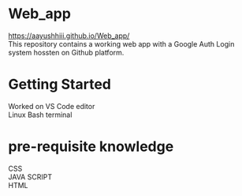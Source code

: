# Web_app
https://aayushhiii.github.io/Web_app/       <br>
This repository contains a working web app with a Google Auth Login system hossten on Github platform.

# Getting Started
Worked on VS Code editor<br>
Linux Bash terminal

# pre-requisite knowledge
CSS<br>
JAVA SCRIPT<br>
HTML
